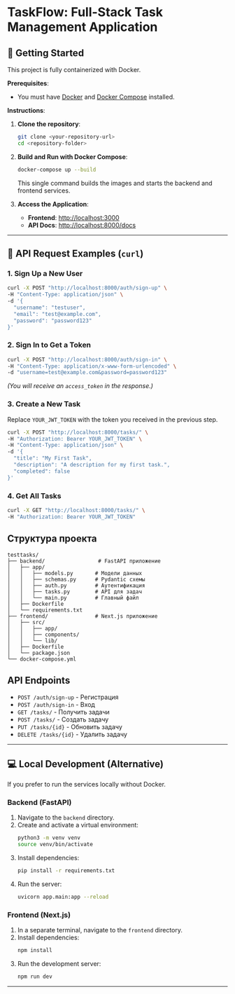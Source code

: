 # TaskFlow: Full-Stack Task Management Application

## 🚀 Getting Started

This project is fully containerized with Docker.

**Prerequisites**:
- You must have [Docker](https://www.docker.com/get-started) and [Docker Compose](https://docs.docker.com/compose/install/) installed.

**Instructions**:
1.  **Clone the repository**:
    ```sh
    git clone <your-repository-url>
    cd <repository-folder>
    ```

2.  **Build and Run with Docker Compose**:
    ```sh
    docker-compose up --build
    ```
    This single command builds the images and starts the backend and frontend services.

3.  **Access the Application**:
    -   **Frontend**: [http://localhost:3000](http://localhost:3000)
    -   **API Docs**: [http://localhost:8000/docs](http://localhost:8000/docs)

---

## 📝 API Request Examples (`curl`)

### 1. Sign Up a New User
```sh
curl -X POST "http://localhost:8000/auth/sign-up" \
-H "Content-Type: application/json" \
-d '{
  "username": "testuser",
  "email": "test@example.com",
  "password": "password123"
}'
```

### 2. Sign In to Get a Token
```sh
curl -X POST "http://localhost:8000/auth/sign-in" \
-H "Content-Type: application/x-www-form-urlencoded" \
-d "username=test@example.com&password=password123"
```
*(You will receive an `access_token` in the response.)*

### 3. Create a New Task
Replace `YOUR_JWT_TOKEN` with the token you received in the previous step.
```sh
curl -X POST "http://localhost:8000/tasks/" \
-H "Authorization: Bearer YOUR_JWT_TOKEN" \
-H "Content-Type: application/json" \
-d '{
  "title": "My First Task",
  "description": "A description for my first task.",
  "completed": false
}'
```

### 4. Get All Tasks
```sh
curl -X GET "http://localhost:8000/tasks/" \
-H "Authorization: Bearer YOUR_JWT_TOKEN"
```

## Структура проекта

```
testtasks/
├── backend/                 # FastAPI приложение
│   ├── app/
│   │   ├── models.py       # Модели данных
│   │   ├── schemas.py      # Pydantic схемы
│   │   ├── auth.py         # Аутентификация
│   │   ├── tasks.py        # API для задач
│   │   └── main.py         # Главный файл
│   ├── Dockerfile
│   └── requirements.txt
├── frontend/               # Next.js приложение
│   ├── src/
│   │   ├── app/
│   │   ├── components/
│   │   └── lib/
│   ├── Dockerfile
│   └── package.json
└── docker-compose.yml
```

## API Endpoints

- `POST /auth/sign-up` - Регистрация
- `POST /auth/sign-in` - Вход
- `GET /tasks/` - Получить задачи
- `POST /tasks/` - Создать задачу
- `PUT /tasks/{id}` - Обновить задачу
- `DELETE /tasks/{id}` - Удалить задачу 

---
## 💻 Local Development (Alternative)

If you prefer to run the services locally without Docker.

### Backend (FastAPI)

1.  Navigate to the `backend` directory.
2.  Create and activate a virtual environment:
    ```sh
    python3 -m venv venv
    source venv/bin/activate
    ```
3.  Install dependencies:
    ```sh
    pip install -r requirements.txt
    ```
4.  Run the server:
    ```sh
    uvicorn app.main:app --reload
    ```

### Frontend (Next.js)

1.  In a separate terminal, navigate to the `frontend` directory.
2.  Install dependencies:
    ```sh
    npm install
    ```
3.  Run the development server:
    ```sh
    npm run dev
    ```

--- 